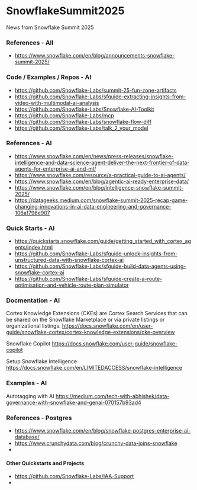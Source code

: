 # SnowflakeSummit2025
News from Snowflake Summit 2025

### References - All

* https://www.snowflake.com/en/blog/announcements-snowflake-summit-2025/

### Code / Examples / Repos - AI

* https://github.com/Snowflake-Labs/summit-25-fun-zone-artifacts
* https://github.com/Snowflake-Labs/sfguide-extracting-insights-from-video-with-multimodal-ai-analysis
* https://github.com/Snowflake-Labs/Snowflake-AI-Toolkit
* https://github.com/Snowflake-Labs/mcp
* https://github.com/Snowflake-Labs/snowflake-flow-diff
* https://github.com/Snowflake-Labs/talk_2_your_model

### References - AI

* https://www.snowflake.com/en/news/press-releases/snowflake-intelligence-and-data-science-agent-deliver-the-next-frontier-of-data-agents-for-enterprise-ai-and-ml/
* https://www.snowflake.com/resource/a-practical-guide-to-ai-agents/
* https://www.snowflake.com/en/blog/agentic-ai-ready-enterprise-data/
* https://www.snowflake.com/en/blog/intelligence-snowflake-summit-2025/
* https://datageeks.medium.com/snowflake-summit-2025-recap-game-changing-innovations-in-ai-data-engineering-and-governance-106a1796e907

### Quick Starts - AI

* https://quickstarts.snowflake.com/guide/getting_started_with_cortex_agents/index.html
* https://github.com/Snowflake-Labs/sfguide-unlock-insights-from-unstructured-data-with-snowflake-cortex-ai
* https://github.com/Snowflake-Labs/sfguide-build-data-agents-using-snowflake-cortex-ai
* https://github.com/Snowflake-Labs/sfguide-create-a-route-optimisation-and-vehicle-route-plan-simulator

### Docmentation - AI

Cortex Knowledge Extensions (CKEs) are Cortex Search Services that can be shared on the Snowflake Marketplace or via private listings or organizational listings.
https://docs.snowflake.com/en/user-guide/snowflake-cortex/cortex-knowledge-extensions/cke-overview

Snowflake Copilot
https://docs.snowflake.com/user-guide/snowflake-copilot

Setup Snowflake Intelligence
https://docs.snowflake.com/en/LIMITEDACCESS/snowflake-intelligence


### Examples - AI

Autotagging with AI
https://medium.com/tech-with-abhishek/data-governance-with-snowflake-and-genai-070157b93ad4



### References - Postgres

* https://www.snowflake.com/en/blog/snowflake-postgres-enterprise-ai-database/
* https://www.crunchydata.com/blog/crunchy-data-joins-snowflake
* 


#### Other Quickstarts and Projects

* https://github.com/Snowflake-Labs/IAA-Support
* 
